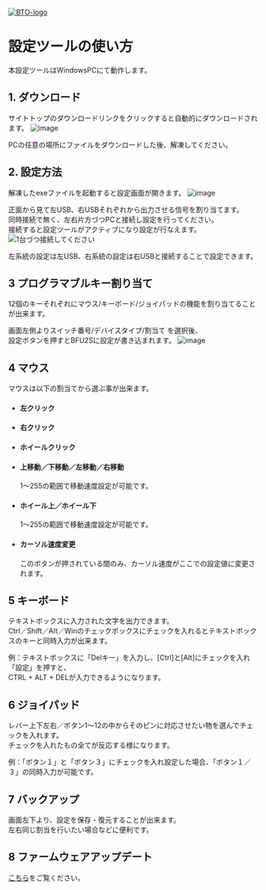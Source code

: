 [![BTO-logo](https://bit-trade-one.co.jp/wp/wp-content/uploads/2022/05/logo.png)](https://bit-trade-one.co.jp/)
# 設定ツールの使い方

本設定ツールはWindowsPCにて動作します。

## 1. ダウンロード

サイトトップのダウンロードリンクをクリックすると自動的にダウンロードされます。
![image](https://user-images.githubusercontent.com/85532743/169981994-4cd92cfb-a727-4edb-9c46-b8ffdf1259f8.png)

PCの任意の場所にファイルをダウンロードした後、解凍してください。

## 2. 設定方法

解凍したexeファイルを起動すると設定画面が開きます。
![image](https://user-images.githubusercontent.com/85532743/169957823-f0785a6c-82be-4a5e-af4c-fc42b5dfee71.png)

正面から見て左USB、右USBそれぞれから出力させる信号を割り当てます。  
同時接続で無く、左右片方づつPCと接続し設定を行ってください。  
接続すると設定ツールがアクティブになり設定が行なえます。
![1台づつ接続してください](https://user-images.githubusercontent.com/85532743/169960442-45e18a9a-8fe2-4459-8532-6a263235ff17.png)

左系統の設定は左USB、右系統の設定は右USBと接続することで設定できます。

## 3 プログラマブルキー割り当て

12個のキーそれぞれにマウス/キーボード/ジョイパッドの機能を割り当てることが出来ます。

画面左側よりスイッチ番号/デバイスタイプ/割当て を選択後、  
設定ボタンを押すとBFU2Sに設定が書き込まれます。
![image](https://user-images.githubusercontent.com/85532743/169958337-f71935c8-a34b-44c2-8b5b-a9ba05abdd00.png)


## 4 マウス

マウスは以下の割当てから選ぶ事が出来ます。


- ####  左クリック

- #### 右クリック  

- #### ホイールクリック

- #### 上移動／下移動／左移動／右移動 
   1～255の範囲で移動速度設定が可能です。

- #### ホイール上／ホイール下
   1～255の範囲で移動速度設定が可能です。  

- #### カーソル速度変更
   このボタンが押されている間のみ、カーソル速度がここでの設定値に変更されます。  

## 5 キーボード

テキストボックスに入力された文字を出力できます。  
Ctrl／Shift／Alt／Winのチェックボックスにチェックを入れるとテキストボックスのキーと同時入力が出来ます。 



例：テキストボックスに「Delキー」を入力し、[Ctrl]と[Alt]にチェックを入れ「設定」を押すと、  
CTRL + ALT + DELが入力できるようになります。

## 6 ジョイパッド

レバー上下左右／ボタン1～12の中からそのピンに対応させたい物を選んでチェックを入れます。  
チェックを入れたもの全てが反応する様になります。  



例：「ボタン１」と「ボタン３」にチェックを入れ設定した場合、「ボタン１／３」の同時入力が可能です。


## 7 バックアップ

画面左下より、設定を保存・復元することが出来ます。  
左右同じ割当を行いたい場合などに便利です。

## 8 ファームウェアアップデート

[こちら](FirmwareUpdate.md)をご覧ください。
